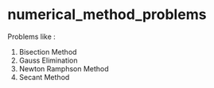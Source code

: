 # numerical_method_problems

Problems like :
1) Bisection Method
2) Gauss Elimination
3) Newton Ramphson Method
4) Secant Method

